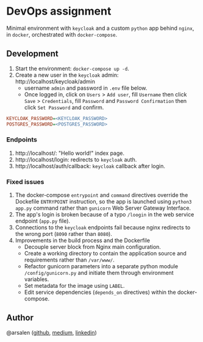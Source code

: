 # DevOps assignment

Minimal environment with `keycloak` and a custom `python` app behind
`nginx`, in `docker`, orchestrated with `docker-compose`.

## Development

1. Start the environment: `docker-compose up -d`.
2. Create a new user in the `keycloak` admin: http://localhost/keycloak/admin
    * username `admin` and password in `.env` file below.
    * Once logged in, click on `Users` > `Add user`, fill `Username` then click `Save` > `Credentials`, fill `Password` and `Password Confirmation` then click `Set Password` and confirm.
```INI
KEYCLOAK_PASSWORD=<KEYCLOAK_PASSWORD>
POSTGRES_PASSWORD=<POSTGRES_PASSWORD>
```
### Endpoints

1. http://localhost/: "Hello world!" index page.
2. http://localhost/login: redirects to `keycloak` auth.
3. http://localhost/auth/callback: `keycloak` callback after login.

### Fixed issues

1. The docker-compose `entrypoint` and `command` directives override the Dockefile `ENTRYPOINT` instruction, so the app is launched using `python3 app.py` command rather than `gunicorn` Web Server Gateway Interface.
2. The app's login is broken because of a typo `/loogin` in the web service endpoint (`app.py` file).
3. Connections to the `keycloak` endpoints fail because nginx redirects to the wrong port (`8090` rather than `8080`).
4. Improvements in the build process and the Dockerfile
    * Decouple server block from Nginx main configuration.
    * Create a working directory to contain the application source and requirements rather than `/var/www/`.
    * Refactor gunicorn parameters into a separate python module `/config/gunicorn.py` and initiate them through environment variables.
    * Set metadata for the image using `LABEL`.
    * Edit service dependencies (`depends_on` directives) within the docker-compose.

## Author
@arsalen ([github](https://github.com/Arsalen), [medium](https://medium.com/@arsalen), [linkedin](https://www.linkedin.com/in/arsalen-hagui-506979123/))